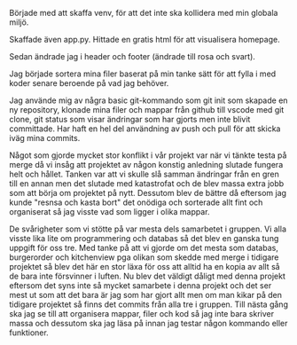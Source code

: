Började med att skaffa venv, för att det inte ska kollidera med min globala miljö.

Skaffade även app.py. Hittade en gratis html för att visualisera homepage.

Sedan ändrade jag i header och footer (ändrade till rosa och svart).

Jag började sortera mina filer baserat på min tanke sätt för att fylla i med koder senare beroende på vad jag behöver.

Jag använde mig av några basic git-kommando som git init som skapade en ny repository, klonade mina filer och mappar från github till vscode med git clone, git status som visar ändringar som har gjorts men inte blivit committade. Har haft en hel del användning av push och pull för att skicka iväg mina commits. 

Något som gjorde mycket stor konflikt i vår projekt var när vi tänkte testa på merge då vi insåg att projektet av någon konstig anledning slutade fungera helt och hållet. Tanken var att vi skulle slå samman ändringar från en gren till en annan men det slutade med katastrofat och de blev massa extra jobb som att börja om projektet på nytt. 
Dessutom blev de bättre då eftersom jag kunde "resnsa och kasta bort" det onödiga och sorterade allt fint och organiserat så jag visste vad som ligger i olika mappar. 

De svårigheter som vi stötte på var mesta dels samarbetet i gruppen. Vi alla visste lika lite om programmering och databas så det blev en ganska tung uppgift för oss tre. Med tanke på att vi gjorde om det mesta som databas, burgerorder och kitchenview pga olikan som skedde med merge i tidigare projektet så blev det här en stor läxa för oss att alltid ha en kopia av allt så de bara inte försvinner i luften. 
Nu blev det väldigt dåligt med denna projekt eftersom det syns inte så mycket samarbete i denna projekt och det ser mest ut som att det bara är jag som har gjort allt men om man kikar på den tidigare projektet så finns det commits från alla tre i gruppen.
Till nästa gång ska jag se till att organisera mappar, filer och kod så jag inte bara skriver massa och dessutom ska jag läsa på innan jag testar någon kommando eller funktioner.

